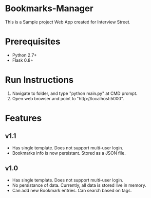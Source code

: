 Bookmarks-Manager
================

This is a Sample project Web App created for Interview Street.

Prerequisites
=============
* Python 2.7+
* Flask 0.8+

Run Instructions
================
1. Navigate to folder, and type "python main.py" at CMD prompt.
2. Open web browser and point to "http://localhost:5000".

Features
========
v1.1
----
* Has single template. Does not support multi-user login.
* Bookmarks info is now persistant. Stored as a JSON file.

v1.0
----
* Has single template. Does not support multi-user login.
* No persistance of data. Currently, all data is stored live in memory.
* Can add new Bookmark entries. Can search based on tags.